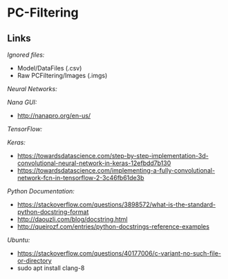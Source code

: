 PC-Filtering
============

Links
-----

*Ignored files:*
- Model/DataFiles (.csv)
- Raw PCFiltering/Images (.imgs)

*Neural Networks:*

*Nana GUI:*
 - http://nanapro.org/en-us/

*TensorFlow:*

*Keras:*
 - https://towardsdatascience.com/step-by-step-implementation-3d-convolutional-neural-network-in-keras-12efbdd7b130
 - https://towardsdatascience.com/implementing-a-fully-convolutional-network-fcn-in-tensorflow-2-3c46fb61de3b

*Python Documentation:*
 - https://stackoverflow.com/questions/3898572/what-is-the-standard-python-docstring-format
 - http://daouzli.com/blog/docstring.html
 - http://queirozf.com/entries/python-docstrings-reference-examples
 
 *Ubuntu:*
 - https://stackoverflow.com/questions/40177006/c-variant-no-such-file-or-directory
 - sudo apt install clang-8
